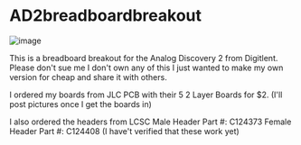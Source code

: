 # AD2breadboardbreakout

![image](https://user-images.githubusercontent.com/21117916/120884471-49df3d80-c598-11eb-84ae-f0b18ecaa2f0.png)

This is a breadboard breakout for the Analog Discovery 2 from Digitlent. Please don't sue me I don't own any of this I just wanted to make my own version for cheap and share it with others.

I ordered my boards from JLC PCB with their 5 2 Layer Boards for $2. (I'll post pictures once I get the boards in)

I also ordered the headers from LCSC 
Male Header Part #: C124373
Female Header Part #: C124408
(I have't verified that these work yet)
